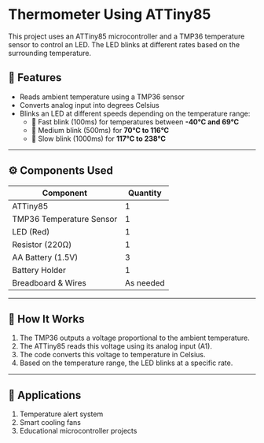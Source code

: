 # Thermometer Using ATTiny85 

This project uses an ATTiny85 microcontroller and a TMP36 temperature sensor to control an LED. The LED blinks at different rates based on the surrounding temperature.

## 📌 Features

- Reads ambient temperature using a TMP36 sensor
- Converts analog input into degrees Celsius
- Blinks an LED at different speeds depending on the temperature range:
  - 🔹 Fast blink (100ms) for temperatures between **-40°C and 69°C**
  - 🔸 Medium blink (500ms) for **70°C to 116°C**
  - 🔴 Slow blink (1000ms) for **117°C to 238°C**

---

## ⚙️ Components Used

| Component          | Quantity |
|-------------------|----------|
| ATTiny85           | 1        |
| TMP36 Temperature Sensor | 1        |
| LED (Red)          | 1        |
| Resistor (220Ω)    | 1        |
| AA Battery (1.5V)  | 3        |
| Battery Holder     | 1        |
| Breadboard & Wires | As needed |

---


## 🧠 How It Works

1. The TMP36 outputs a voltage proportional to the ambient temperature.
2. The ATTiny85 reads this voltage using its analog input (A1).
3. The code converts this voltage to temperature in Celsius.
4. Based on the temperature range, the LED blinks at a specific rate.

---

## 🧪 Applications

1. Temperature alert system
2. Smart cooling fans
3. Educational microcontroller projects



